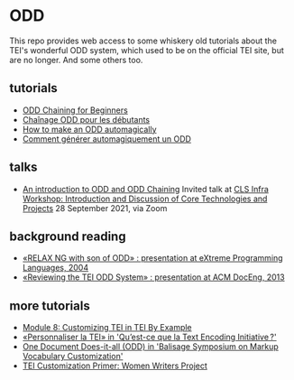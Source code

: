 # ODD
This repo provides web access to some whiskery old tutorials about the TEI's wonderful ODD system, which used to be on the official TEI site, but are no longer. And some others too.

## tutorials

 - [ODD Chaining for Beginners](howtoChain.html)
 - [Chaînage ODD pour les débutants](howtoChain-fr.html)
 - [How to make an ODD automagically](howtoGenerate.html)
 - [Comment générer automagiquement un ODD](howtoGenerate-fr.html)

## talks

 - [An introduction to ODD and ODD Chaining](../Talks/2021-09-28-odd.pdf) Invited talk at [CLS Infra Workshop: Introduction and Discussion of Core Technologies and Projects](https://clsinfra.io/events/upcomingevents/) 28 September 2021, via Zoom

## background reading

- [«RELAX NG with son of ODD» : presentation at eXtreme Programming Languages, 2004](https://ora.ox.ac.uk/objects/uuid:b337cb6d-9e7b-4bbc-aa71-f0b9d12bb8de)
 - [«Reviewing the TEI ODD System» : presentation at ACM DocEng, 2013](http://dx.doi.org/10.1145/2494266.2494321")

## more tutorials

 - [Module 8: Customizing TEI in TEI By Example](https://teibyexample.org/tutorials/TBED08v00.htm)
 - [«Personnaliser la TEI» in 'Qu’est-ce que la Text Encoding Initiative ?'](http://books.openedition.org/oep/1304)
 - [One Document Does-it-all (ODD) in 'Balisage Symposium on Markup Vocabulary Customization'](http://www.balisage.net/Proceedings/vol24/html/Viglianti01/BalisageVol24-Viglianti01.html")
 - [TEI Customization Primer: Women Writers Project](https://www.wwp.neu.edu/outreach/resources/customization.html)
